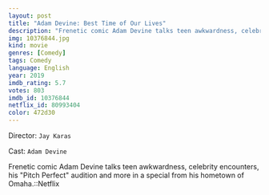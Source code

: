 ```yaml
---
layout: post
title: "Adam Devine: Best Time of Our Lives"
description: "Frenetic comic Adam Devine talks teen awkwardness, celebrity encounters, his Pitch Perfect audition and more in a special from his hometown of Omaha.::Netflix.."
img: 10376844.jpg
kind: movie
genres: [Comedy]
tags: Comedy 
language: English
year: 2019
imdb_rating: 5.7
votes: 803
imdb_id: 10376844
netflix_id: 80993404
color: 472d30
---
```

Director: `Jay Karas`  

Cast: `Adam Devine` 

Frenetic comic Adam Devine talks teen awkwardness, celebrity encounters, his "Pitch Perfect" audition and more in a special from his hometown of Omaha.::Netflix